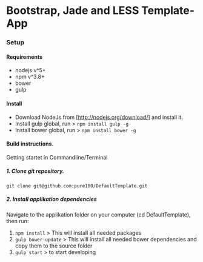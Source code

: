 # Bootstrap, Jade and LESS Template-App

### Setup
#### Requirements

* nodejs v^5+
* npm v^3.8+
* bower
* gulp

#### Install
* Download NodeJs from [http://nodejs.org/download/] and install it.
* Install gulp global, run > `npm install gulp -g`
* Install bower global, run > `npm install bower -g`


#### Build instructions.
Getting startet in Commandline/Terminal

##### 1. Clone git repository.
```
git clone git@github.com:pure180/DefaultTemplate.git
```
##### 2. Install applikation dependencies
Navigate to the applikation folder on your computer (cd DefaultTemplate), then run:

1. `npm install` > This will install all needed packages  
2. `gulp bower-update` > This will install all needed bower dependencies and copy them to the source folder
3. `gulp start` > to start developing
